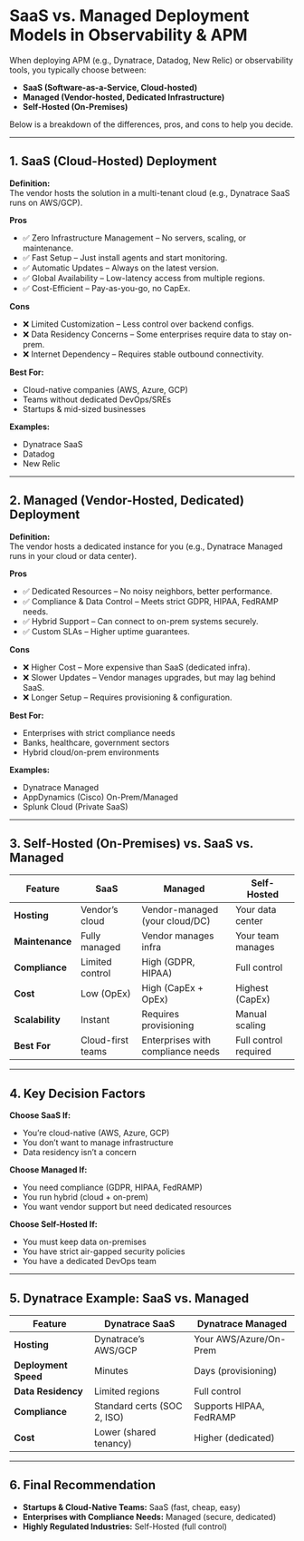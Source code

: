 # SaaS vs. Managed Deployment Models in Observability & APM

When deploying APM (e.g., Dynatrace, Datadog, New Relic) or observability tools, you typically choose between:

- **SaaS (Software-as-a-Service, Cloud-hosted)**
- **Managed (Vendor-hosted, Dedicated Infrastructure)**
- **Self-Hosted (On-Premises)**

Below is a breakdown of the differences, pros, and cons to help you decide.

---

## 1. SaaS (Cloud-Hosted) Deployment

**Definition:**  
The vendor hosts the solution in a multi-tenant cloud (e.g., Dynatrace SaaS runs on AWS/GCP).

**Pros**  
- ✅ Zero Infrastructure Management – No servers, scaling, or maintenance.
- ✅ Fast Setup – Just install agents and start monitoring.
- ✅ Automatic Updates – Always on the latest version.
- ✅ Global Availability – Low-latency access from multiple regions.
- ✅ Cost-Efficient – Pay-as-you-go, no CapEx.

**Cons**  
- ❌ Limited Customization – Less control over backend configs.
- ❌ Data Residency Concerns – Some enterprises require data to stay on-prem.
- ❌ Internet Dependency – Requires stable outbound connectivity.

**Best For:**  
- Cloud-native companies (AWS, Azure, GCP)
- Teams without dedicated DevOps/SREs
- Startups & mid-sized businesses

**Examples:**  
- Dynatrace SaaS  
- Datadog  
- New Relic

---

## 2. Managed (Vendor-Hosted, Dedicated) Deployment

**Definition:**  
The vendor hosts a dedicated instance for you (e.g., Dynatrace Managed runs in your cloud or data center).

**Pros**  
- ✅ Dedicated Resources – No noisy neighbors, better performance.
- ✅ Compliance & Data Control – Meets strict GDPR, HIPAA, FedRAMP needs.
- ✅ Hybrid Support – Can connect to on-prem systems securely.
- ✅ Custom SLAs – Higher uptime guarantees.

**Cons**  
- ❌ Higher Cost – More expensive than SaaS (dedicated infra).
- ❌ Slower Updates – Vendor manages upgrades, but may lag behind SaaS.
- ❌ Longer Setup – Requires provisioning & configuration.

**Best For:**  
- Enterprises with strict compliance needs
- Banks, healthcare, government sectors
- Hybrid cloud/on-prem environments

**Examples:**  
- Dynatrace Managed  
- AppDynamics (Cisco) On-Prem/Managed  
- Splunk Cloud (Private SaaS)

---

## 3. Self-Hosted (On-Premises) vs. SaaS vs. Managed

| Feature      | SaaS                | Managed                    | Self-Hosted         |
|--------------|---------------------|----------------------------|---------------------|
| **Hosting**      | Vendor’s cloud        | Vendor-managed (your cloud/DC) | Your data center    |
| **Maintenance**  | Fully managed         | Vendor manages infra           | Your team manages   |
| **Compliance**   | Limited control       | High (GDPR, HIPAA)             | Full control        |
| **Cost**         | Low (OpEx)            | High (CapEx + OpEx)            | Highest (CapEx)     |
| **Scalability**  | Instant               | Requires provisioning          | Manual scaling      |
| **Best For**     | Cloud-first teams     | Enterprises with compliance needs | Full control required |

---

## 4. Key Decision Factors

**Choose SaaS If:**  
- You’re cloud-native (AWS, Azure, GCP)
- You don’t want to manage infrastructure
- Data residency isn’t a concern

**Choose Managed If:**  
- You need compliance (GDPR, HIPAA, FedRAMP)
- You run hybrid (cloud + on-prem)
- You want vendor support but need dedicated resources

**Choose Self-Hosted If:**  
- You must keep data on-premises
- You have strict air-gapped security policies
- You have a dedicated DevOps team

---

## 5. Dynatrace Example: SaaS vs. Managed

| Feature            | Dynatrace SaaS         | Dynatrace Managed         |
|--------------------|-----------------------|--------------------------|
| **Hosting**        | Dynatrace’s AWS/GCP   | Your AWS/Azure/On-Prem   |
| **Deployment Speed** | Minutes               | Days (provisioning)      |
| **Data Residency** | Limited regions        | Full control             |
| **Compliance**     | Standard certs (SOC 2, ISO) | Supports HIPAA, FedRAMP |
| **Cost**           | Lower (shared tenancy) | Higher (dedicated)       |

---

## 6. Final Recommendation

- **Startups & Cloud-Native Teams:** SaaS (fast, cheap, easy)
- **Enterprises with Compliance Needs:** Managed (secure, dedicated)
- **Highly Regulated Industries:** Self-Hosted (full control)